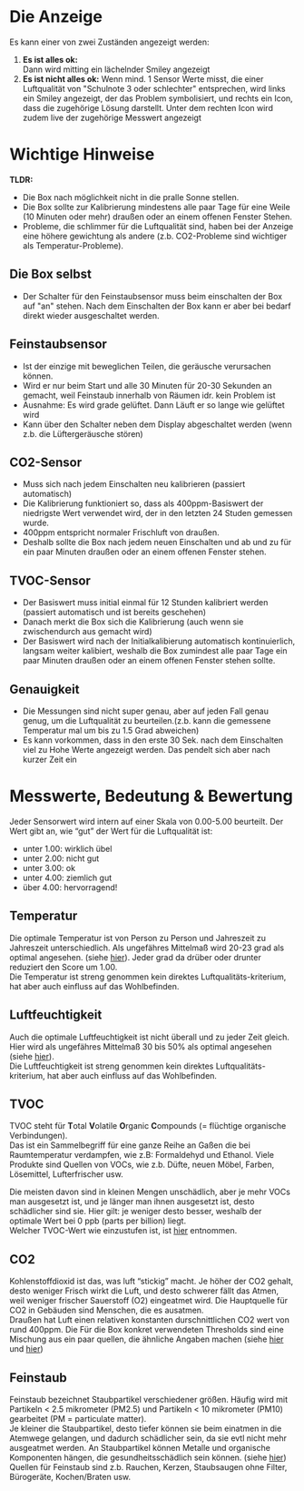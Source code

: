# Die Anzeige

Es kann einer von zwei Zuständen angezeigt werden:

1. **Es ist alles ok:**  
   Dann wird mitting ein lächelnder Smiley angezeigt
2. **Es ist nicht alles ok:**
   Wenn mind. 1 Sensor Werte misst, die einer Luftqualität von "Schulnote 3 oder schlechter" entsprechen, wird links ein Smiley angezeigt, der das Problem symbolisiert, und rechts ein Icon, dass die zugehörige Lösung darstellt. Unter dem rechten Icon wird zudem live der zugehörige Messwert angezeigt 

# Wichtige Hinweise

**TLDR:**
- Die Box nach möglichkeit nicht in die pralle Sonne stellen.
- Die Box sollte zur Kalibrierung mindestens alle paar Tage für eine Weile (10 Minuten oder mehr) draußen oder an einem offenen Fenster Stehen.
- Probleme, die schlimmer für die Luftqualität sind, haben bei der Anzeige eine höhere gewichtung als andere (z.b. CO2-Probleme sind wichtiger als Temperatur-Probleme).

## Die Box selbst
- Der Schalter für den Feinstaubsensor muss beim einschalten der Box auf "an" stehen. Nach dem Einschalten der Box kann er aber bei bedarf direkt wieder ausgeschaltet werden.

## Feinstaubsensor
- Ist der einzige mit beweglichen Teilen, die geräusche verursachen können.
- Wird er nur beim Start und alle 30 Minuten für 20-30 Sekunden an gemacht, weil Feinstaub innerhalb von Räumen idr. kein Problem ist
- Ausnahme: Es wird grade gelüftet. Dann Läuft er so lange wie gelüftet wird
- Kann über den Schalter neben dem Display abgeschaltet werden (wenn z.b. die Lüftergeräusche stören)





## CO2-Sensor

- Muss sich nach jedem Einschalten neu kalibrieren (passiert automatisch)
- Die Kalibrierung funktioniert so, dass als 400ppm-Basiswert der niedrigste Wert verwendet wird, der in den  letzten 24 Studen gemessen wurde.
- 400ppm entspricht normaler Frischluft von draußen.
- Deshalb sollte die Box nach jedem neuen Einschalten und ab und zu für ein paar Minuten draußen oder an einem offenen Fenster stehen.

## TVOC-Sensor
- Der Basiswert muss initial einmal für 12 Stunden kalibriert werden (passiert automatisch und ist bereits geschehen)
- Danach merkt die Box sich die Kalibrierung (auch wenn sie zwischendurch aus gemacht wird)
- Der Basiswert wird nach der Initialkalibierung automatisch kontinuierlich, langsam weiter kalibiert, weshalb die Box zumindest alle paar Tage ein paar Minuten draußen oder an einem offenen Fenster stehen sollte.

## Genauigkeit
- Die Messungen sind nicht super genau, aber auf jeden Fall genau genug, um die Luftqualität zu beurteilen.(z.b. kann die gemessene Temperatur mal um bis zu 1.5 Grad abweichen)
- Es kann vorkommen, dass in den erste 30 Sek. nach dem Einschalten viel zu Hohe Werte angezeigt werden. Das pendelt sich aber nach kurzer Zeit ein





















# Messwerte, Bedeutung & Bewertung

Jeder Sensorwert wird intern auf einer Skala von 0.00-5.00 beurteilt. Der Wert gibt an, wie “gut” der Wert für die Luftqualität ist:
- unter 1.00: wirklich übel
- unter 2.00: nicht gut
- unter 3.00: ok
- unter 4.00: ziemlich gut
- über 4.00: hervorragend!

## Temperatur
Die optimale Temperatur ist von Person zu Person und Jahreszeit zu Jahreszeit unterschiedlich. Als ungefähres Mittelmaß wird 20-23 grad als optimal angesehen. (siehe [hier](https://www.iotacommunications.com/blog/indoor-air-quality-parameters/)). Jeder grad da drüber oder drunter reduziert den Score um 1.00.  
Die Temperatur ist streng genommen kein direktes Luftqualitäts-kriterium, hat aber auch einfluss auf das Wohlbefinden.

## Luftfeuchtigkeit
Auch die optimale Luftfeuchtigkeit ist nicht überall und zu jeder Zeit gleich. Hier wird als ungefähres Mittelmaß 30 bis 50% als optimal angesehen (siehe [hier](https://www.iotacommunications.com/blog/indoor-air-quality-parameters/)).  
Die Luftfeuchtigkeit ist streng genommen kein direktes Luftqualitäts-kriterium, hat aber auch einfluss auf das Wohlbefinden.

## TVOC
TVOC steht für **T**otal **V**olatile **O**rganic **C**ompounds (= flüchtige organische Verbindungen).  
Das ist ein Sammelbegriff für eine ganze Reihe an Gaßen die bei Raumtemperatur verdampfen, wie z.B: Formaldehyd und Ethanol. Viele Produkte sind Quellen von VOCs, wie z.b. Düfte, neuen Möbel, Farben, Lösemittel, Lufterfrischer usw.

Die meisten davon sind in kleinen Mengen unschädlich, aber je mehr VOCs man ausgesetzt ist, und je länger man ihnen ausgesetzt ist, desto schädlicher sind sie. Hier gilt: je weniger desto besser, weshalb der optimale Wert bei 0 ppb (parts per billion) liegt.  
Welcher TVOC-Wert wie einzustufen ist, ist [hier](https://www.repcomsrl.com/wp-content/uploads/2017/06/Environmental_Sensing_VOC_Product_Brochure_EN.pdf) entnommen.





## CO2

Kohlenstoffdioxid ist das, was luft “stickig” macht. Je höher der CO2 gehalt, desto weniger Frisch wirkt die Luft, und desto schwerer fällt das Atmen, weil weniger frischer Sauerstoff (O2) eingeatmet wird. Die Hauptquelle für CO2 in Gebäuden sind Menschen, die es ausatmen.  
Draußen hat Luft einen relativen konstanten durschnittlichen CO2 wert von rund 400ppm. Die Für die Box konkret verwendeten Thresholds sind eine Mischung aus ein paar quellen, die ähnliche Angaben machen (siehe [hier](https://dixellasia.com/download/dixellasia_com/VCP/Datasheet/Air_Quality/duct-air-quality-voc-co2-sensor-bio-2000-duct.pdf) und [hier](http://www.iaquk.org.uk/ESW/Files/IAQ_Rating_Index.pdf))

## Feinstaub
Feinstaub bezeichnet Staubpartikel verschiedener größen. Häufig wird mit Partikeln < 2.5 mikrometer (PM2.5) und Partikeln < 10 mikrometer (PM10) gearbeitet (PM = particulate matter).  
Je kleiner die Staubpartikel, desto tiefer können sie beim einatmen in die Atemwege gelangen, und dadurch schädlicher sein, da sie evtl nicht mehr ausgeatmet werden. An Staubpartikel können Metalle und organische Komponenten hängen, die gesundheitsschädlich sein können. (siehe [hier](https://www.umweltbundesamt.de/themen/gesundheit/umwelteinfluesse-auf-den-menschen/innenraumluft/feinstaub-in-innenraeumen))  
Quellen für Feinstaub sind z.b. Rauchen, Kerzen, Staubsaugen ohne Filter, Bürogeräte, Kochen/Braten usw.


